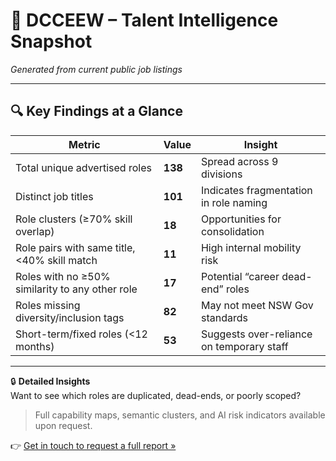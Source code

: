 # 🏢 DCCEEW – Talent Intelligence Snapshot
*Generated from current public job listings*

---

## 🔍 Key Findings at a Glance

| Metric | Value | Insight |
|--------|-------|---------|
| Total unique advertised roles | **138** | Spread across 9 divisions |
| Distinct job titles | **101** | Indicates fragmentation in role naming |
| Role clusters (≥70% skill overlap) | **18** | Opportunities for consolidation |
| Role pairs with same title, <40% skill match | **11** | High internal mobility risk |
| Roles with no ≥50% similarity to any other role | **17** | Potential “career dead-end” roles |
| Roles missing diversity/inclusion tags | **82** | May not meet NSW Gov standards |
| Short-term/fixed roles (<12 months) | **53** | Suggests over-reliance on temporary staff |

---

🔒 **Detailed Insights**  
Want to see which roles are duplicated, dead-ends, or poorly scoped?

> Full capability maps, semantic clusters, and AI risk indicators available upon request.

👉 [Get in touch to request a full report »](#)

